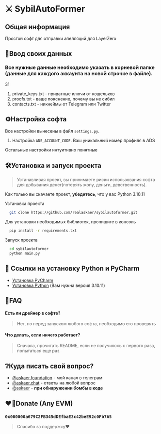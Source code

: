 
# ⚔️ SybilAutoFormer

## Общая информация

Простой софт для отправки апелляций для LayerZero

## 📄Ввод своих данных

### Все нужные данные необходимо указать в корневой папке (данные для каждого аккаунта на новой строчке в файле).
31
   1. private_keys.txt - приватные ключи от кошельков
   2. proofs.txt - ваше пояснение, почему вы не сибил
   3. contacts.txt - никнеймы от Telegram или Twitter


## ⚙️Настройка софта

Все настройки вынесены в файл `settings.py`.

1. Настройка `ADS_ACCOUNT_CODE`. Ваш уникальный номер профиля в ADS

Остальные настройки интуитивно понятные

## 🛠️Установка и запуск проекта

> Устанавливая проект, вы принимаете риски использования софта для добывания денег(потерять жопу, деньги, девственность).

Как только вы скачаете проект, **убедитесь**, что у вас Python 3.10.11

Установка проекта

```bash
  git clone https://github.com/realaskaer/sybilautoformer.git
```

Для установки необходимых библиотек, пропишите в консоль

```bash
  pip install -r requirements.txt
```

Запуск проекта

```bash
  cd sybilautoformer
  python main.py
```

## 🔗 Ссылки на установку Python и PyCharm

 - [Установка PyCharm](https://www.jetbrains.com/pycharm/download/?section=windows)
 - [Установка Python](https://www.python.org/downloads/windows/) (Вам нужна версия 3.10.11)

## 🧾FAQ

#### Есть ли дрейнер в софте?

> Нет, но перед запуском любого софта, необходимо его проверять 

#### Что делать, если ничего работает?

> Сначала, прочитать README, если не получилось с первого раза, попытаться еще раз.

## ❔Куда писать свой вопрос?

- [@askaer.foundation](https://t.me/askaer) - мой канал в телеграм  
- [@askaer.chat](https://t.me/askaerchat) - ответы на любой вопрос
- [@askaer](https://t.me/realaskaer) - **при обнаружении бомбы в коде**  

## ❤️‍🔥Donate (Any EVM)

### `0x000000a679C2FB345dDEfbaE3c42beE92c0Fb7A5`
> Спасибо за поддержку❤️
